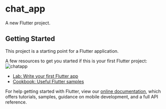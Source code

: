 # chat_app

A new Flutter project.

## Getting Started

This project is a starting point for a Flutter application.

A few resources to get you started if this is your first Flutter project:
![chatapp](https://user-images.githubusercontent.com/86403619/173174017-f2056ad9-674d-4921-87ff-9077125b5579.png)

- [Lab: Write your first Flutter app](https://flutter.dev/docs/get-started/codelab)
- [Cookbook: Useful Flutter samples](https://flutter.dev/docs/cookbook)

For help getting started with Flutter, view our
[online documentation](https://flutter.dev/docs), which offers tutorials,
samples, guidance on mobile development, and a full API reference.
